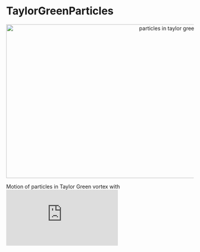 # TaylorGreenParticles

<p align="center">
    <img src="https://github.com/hietwll/TaylorGreenParticles/raw/master/gif/tau_p_555.56.gif" width="900" height="412.5" alt="particles in taylor green vortex"/>
</p>

Motion of particles in Taylor Green vortex with 
![tau_p_555](http://latex.codecogs.com/gif.latex?%5Ctau_p%3D555)
